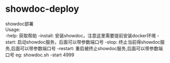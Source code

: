 # showdoc-deploy
showdoc部署\
Usage:\
    -help: 获取帮助
    -install: 安装showdoc，注意这里需要提前安装docker环境
    -start: 启动showdoc服务，后面可以带参数端口号
    -stop: 终止当前得showdoc服务,后面可以带参数端口号
    -restart: 重启被终止showdoc服务,后面可以带参数端口号
	eg: showdoc.sh -start 4999
	
